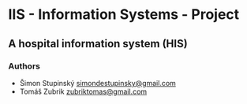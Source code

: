 # IIS - Information Systems - Project
## A hospital information system (HIS)

### Authors
- Šimon Stupinský <simondestupinsky@gmail.com>
- Tomáš Zubrik <zubriktomas@gmail.com>
